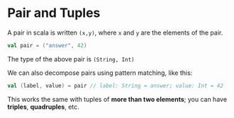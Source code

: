 # Pair and Tuples

A pair in scala is written `(x,y)`, where `x` and `y` are the elements of the pair.

```scala
val pair = ("answer", 42)
```

The type of the above pair is `(String, Int)`

We can also decompose pairs using pattern matching, like this:

```scala
val (label, value) = pair // label: String = answer; value: Int = 42
```
This works the same with tuples of **more than two elements**; you can have **triples**, **quadruples**, etc.